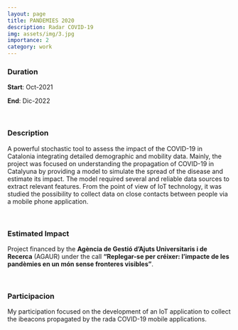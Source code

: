```yaml
---
layout: page
title: PANDEMIES 2020
description: Radar COVID-19
img: assets/img/3.jpg
importance: 2
category: work
---
```




### Duration
>
**Start**: Oct-2021


**End**: Dic-2022 

&nbsp;

### Description

A powerful stochastic tool to assess the impact of the COVID-19 in Catalonia integrating detailed demographic and mobility data. Mainly, the project was focused on understanding the propagation of COVID-19 in Catalyuna by providing a model to simulate the spread of the disease and estimate its impact. The model required several and reliable data sources to extract relevant features. From the point of view of IoT technology, it was studied the possibility to collect data on close contacts between people via a mobile phone application.


&nbsp;


### Estimated Impact

Project financed by the __Agència de Gestió d’Ajuts Universitaris i de Recerca__ (AGAUR) under the call __“Replegar-se per créixer: l’impacte de les pandèmies en un món sense fronteres visibles”__. 

&nbsp;

### Participacion

My participation focused on the development of an IoT application to collect the ibeacons propagated by the rada COVID-19 mobile applications. 



&nbsp;



&nbsp;

